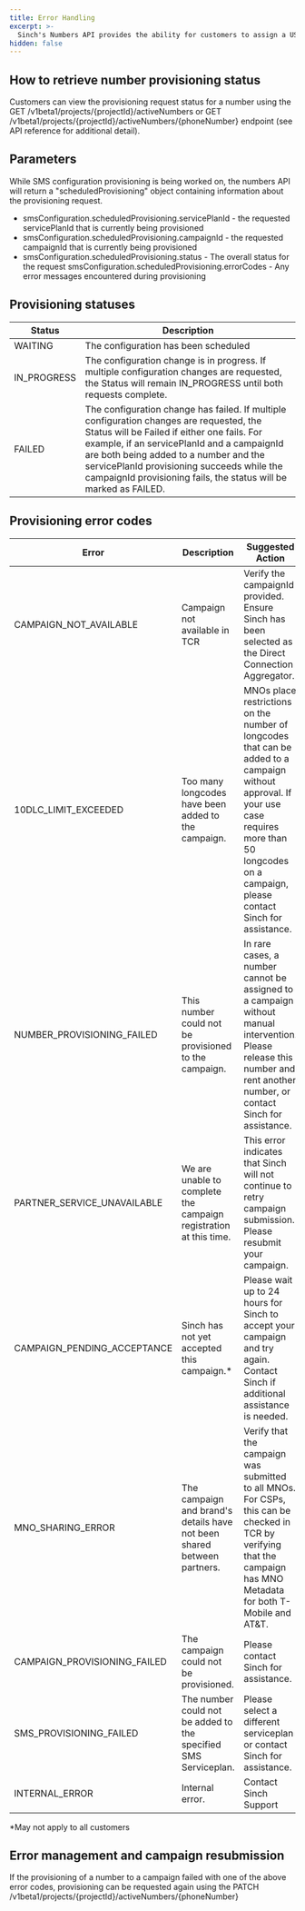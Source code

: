 ```yaml
---
title: Error Handling
excerpt: >- 
  Sinch's Numbers API provides the ability for customers to assign a US longcode to their SMS service plan and register the longcode on a 10dlc campaign. In this section, we will review potential errors that can occur during this asynchronous process and how those errors can be managed.
hidden: false
---
```


## How to retrieve number provisioning status
Customers can view the provisioning request status for a number using the GET /v1beta1/projects/{projectId}/activeNumbers or GET /v1beta1/projects/{projectId}/activeNumbers/{phoneNumber} endpoint (see API reference for additional detail).

## Parameters
While SMS configuration provisioning is being worked on, the numbers API will return a "scheduledProvisioning" object containing information about the provisioning request.
- smsConfiguration.scheduledProvisioning.servicePlanId - the requested servicePlanId that is currently being provisioned
- smsConfiguration.scheduledProvisioning.campaignId - the requested campaignId that is currently being provisioned
- smsConfiguration.scheduledProvisioning.status - The overall status for the request smsConfiguration.scheduledProvisioning.errorCodes - Any error messages encountered during provisioning

## Provisioning statuses
| Status | Description |
| --- | --- |
| WAITING | The configuration has been scheduled |
| IN_PROGRESS | The configuration change is in progress. If multiple configuration changes are requested, the Status will remain IN_PROGRESS until both requests complete. |
| FAILED | The configuration change has failed. If multiple configuration changes are requested, the Status will be Failed if either one fails. For example, if an servicePlanId and a campaignId are both being added to a number and the servicePlanId provisioning succeeds while the campaignId provisioning fails, the status will be marked as FAILED. |

## Provisioning error codes
| Error | Description | Suggested Action |
| --- | --- | --- |
| CAMPAIGN_NOT_AVAILABLE | Campaign not available in TCR | Verify the campaignId provided. Ensure Sinch has been selected as the Direct Connection Aggregator. |
| 10DLC_LIMIT_EXCEEDED | Too many longcodes have been added to the campaign. | MNOs place restrictions on the number of longcodes that can be added to a campaign without approval. If your use case requires more than 50 longcodes on a campaign, please contact Sinch for assistance. |
| NUMBER_PROVISIONING_FAILED | This number could not be provisioned to the campaign. | In rare cases, a number cannot be assigned to a campaign without manual intervention. Please release this number and rent another number, or contact Sinch for assistance. |
| PARTNER_SERVICE_UNAVAILABLE | We are unable to complete the campaign registration at this time. | This error indicates that Sinch will not continue to retry campaign submission. Please resubmit your campaign. |
| CAMPAIGN_PENDING_ACCEPTANCE | Sinch has not yet accepted this campaign.* | Please wait up to 24 hours for Sinch to accept your campaign and try again. Contact Sinch if additional assistance is needed. |
| MNO_SHARING_ERROR | The campaign and brand's details have not been shared between partners. | Verify that the campaign was submitted to all MNOs. For CSPs, this can be checked in TCR by verifying that the campaign has MNO Metadata for both T-Mobile and AT&T.
| CAMPAIGN_PROVISIONING_FAILED | The campaign could not be provisioned. | Please contact Sinch for assistance. |
| SMS_PROVISIONING_FAILED | The number could not be added to the specified SMS Serviceplan. | Please select a different serviceplan or contact Sinch for assistance. |
| INTERNAL_ERROR | Internal error. | Contact Sinch Support |

*May not apply to all customers

## Error management and campaign resubmission
If the provisioning of a number to a campaign failed with one of the above error codes, provisioning can be requested again using the PATCH /v1beta1/projects/{projectId}/activeNumbers/{phoneNumber}
